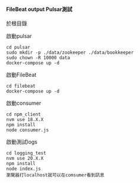 #### FileBeat output Pulsar測試
於根目錄

啟動pulsar
```
cd pulsar
sudo mkdir -p ./data/zookeeper ./data/bookkeeper
sudo chown -R 10000 data
docker-compose up -d
```

啟動FileBeat
```
cd filebeat
docker-compose up -d
```

啟動consumer
```
cd npm_client
nvm use 18.X.X
npm install
node consumer.js
```

啟動測試logs
```
cd logging_test
nvm use 20.X.X
npm install
node index.js
瀏覽器打localhost就可以在comsumer看到訊息
```
